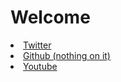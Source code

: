 # Welcome
<li class="masthead__menu-item">
          <a href="https://twitter.com/thaRhine">Twitter</a>
        </li>
<li class="masthead__menu-item">
          <a href="https://github.com/RhineRhine">Github (nothing on it)</a>
        </li>
 <li class="masthead__menu-item">
          <a href="https://www.youtube.com/c/Rhine777">Youtube</a>
        </li>
